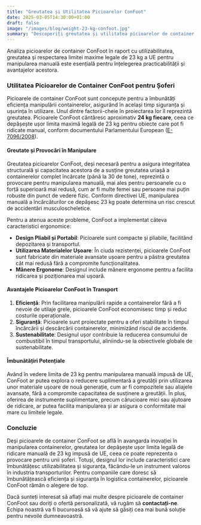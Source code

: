 ```yaml
---
title: "Greutatea și Utilitatea Picioarelor ConFoot"
date: 2025-03-05T14:30:00+01:00
draft: false
image: "/images/blog/weight-23-kg-confoot.jpg"
summary: "Descoperiți greutatea și utilitatea picioarelor de container ConFoot în raport cu limita maximă legală de 23 kg a UE pentru manipularea manuală."
---
```


Analiza picioarelor de container ConFoot în raport cu utilizabilitatea, greutatea și respectarea limitei maxime legale de 23 kg a UE pentru manipularea manuală este esențială pentru înțelegerea practicabilității și avantajelor acestora.

### Utilitatea Picioarelor de Container ConFoot pentru Șoferi

Picioarele de container ConFoot sunt concepute pentru a îmbunătăți eficiența manipulării containerelor, asigurând în același timp siguranța și ușurința în utilizare. Unul dintre factorii-cheie în proiectarea lor îl reprezintă greutatea. Picioarele ConFoot cântăresc aproximativ **24 kg fiecare**, ceea ce depășește ușor limita maximă legală de 23 kg pentru obiecte care pot fi ridicate manual, conform documentului Parlamentului European ([E-7096/2008](https://www.europarl.europa.eu/doceo/document/E-6-2008-7096_EN.html)).

#### Greutate și Provocări în Manipulare
Greutatea picioarelor ConFoot, deși necesară pentru a asigura integritatea structurală și capacitatea acestora de a susține greutatea uriașă a containerelor complet încărcate (până la 30 de tone), reprezintă o provocare pentru manipularea manuală, mai ales pentru persoanele cu o forță superioară mai redusă, cum ar fi multe femei sau persoane mai puțin robuste din punct de vedere fizic. Conform directivei UE, manipularea manuală a încărcăturilor ce depășesc 23 kg poate determina un risc crescut de accidentări musculoscheletice.

Pentru a atenua aceste probleme, ConFoot a implementat câteva caracteristici ergonomice:
- **Design Pliabil și Portabil**: Picioarele sunt compacte și pliabile, facilitând depozitarea și transportul.
- **Utilizarea Materialelor Ușoare**: În ciuda rezistenței, picioarele ConFoot sunt fabricate din materiale avansate ușoare pentru a păstra greutatea cât mai redusă fără a compromite funcționalitatea.
- **Mânere Ergonome**: Designul include mânere ergonome pentru a facilita ridicarea și poziționarea mai ușoară.

#### Avantajele Picioarelor ConFoot în Transport
1. **Eficiență**: Prin facilitarea manipulării rapide a containerelor fără a fi nevoie de utilaje grele, picioarele ConFoot economisesc timp și reduc costurile operaționale.
2. **Siguranță**: Picioarele sunt proiectate pentru a oferi stabilitate în timpul încărcării și descărcării containerelor, minimizând riscul de accidente.
3. **Sustenabilitate**: Designul ușor contribuie la reducerea consumului de combustibil în timpul transportului, aliniindu-se la obiectivele globale de sustenabilitate.

#### Îmbunătățiri Potențiale
Având în vedere limita de 23 kg pentru manipularea manuală impusă de UE, ConFoot ar putea explora o reducere suplimentară a greutății prin utilizarea unor materiale ușoare de nouă generație, cum ar fi compozitele sau aliajele avansate, fără a compromite capacitatea de susținere a greutății. În plus, oferirea de instrumente suplimentare, precum cărucioare mici sau ajutoare de ridicare, ar putea facilita manipularea și ar asigura o conformitate mai mare cu limitele legale.

### Concluzie
Deși picioarele de container ConFoot se află în avangarda inovației în manipularea containerelor, greutatea lor depășește ușor limita legală de ridicare manuală de 23 kg impusă de UE, ceea ce poate reprezenta o provocare pentru unii șoferi. Totuși, designul lor include caracteristici care îmbunătățesc utilizabilitatea și siguranța, făcându-le un instrument valoros în industria transporturilor. Pentru companiile care doresc să îmbunătățească eficiența și siguranța în logistica containerelor, picioarele ConFoot rămân o alegere de top.

Dacă sunteți interesat să aflați mai multe despre picioarele de container ConFoot sau doriți o ofertă personalizată, vă rugăm să **contactați-ne**. Echipa noastră va fi bucuroasă să vă ajute să găsiți cea mai bună soluție pentru nevoile dumneavoastră.